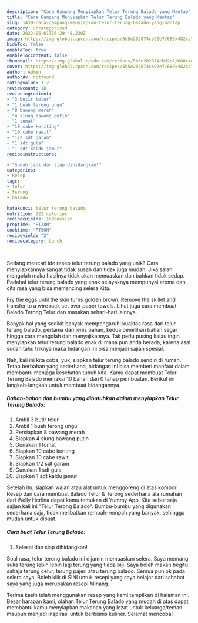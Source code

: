 ```yaml
---
description: "Cara Gampang Menyiapkan Telur Terung Balado yang Mantap"
title: "Cara Gampang Menyiapkan Telur Terung Balado yang Mantap"
slug: 1439-cara-gampang-menyiapkan-telur-terung-balado-yang-mantap
category: Uncategorized
date: 2022-06-01T16:29:48.230Z
image: https://img-global.cpcdn.com/recipes/5b5e202874cb92e7/680x482cq70/telur-terung-balado-foto-resep-utama.jpg
hideToc: false
enableToc: true
enableTocContent: false
thumbnail: https://img-global.cpcdn.com/recipes/5b5e202874cb92e7/680x482cq70/telur-terung-balado-foto-resep-utama.jpg
cover: https://img-global.cpcdn.com/recipes/5b5e202874cb92e7/680x482cq70/telur-terung-balado-foto-resep-utama.jpg
author: Admin
authorAv: notfound
ratingvalue: 3.2
reviewcount: 18
recipeingredient:
- "3 butir telur"
- "1 buah terong ungu"
- "8 bawang merah"
- "4 siung bawang putih"
- "1 tomat"
- "10 cabe keriting"
- "10 cabe rawit"
- "1/2 sdt garam"
- "1 sdt gula"
- "1 sdt kaldu jamur"
recipeinstructions:

- "Sudah jadi dan siap dihidangkan!"
categories:
- Resep
tags:
- telur
- terung
- balado

katakunci: telur terung balado 
nutrition: 221 calories
recipecuisine: Indonesian
preptime: "PT28M"
cooktime: "PT50M"
recipeyield: "2"
recipecategory: Lunch

---
```





Sedang mencari ide resep telur terung balado yang unik? Cara menyiapkannya sangat tidak susah dan tidak juga mudah. Jika salah mengolah maka hasilnya tidak akan memuaskan dan bahkan tidak sedap. Padahal telur terung balado yang enak selayaknya mempunyai aroma dan cita rasa yang bisa memancing selera Kita.





Fry the eggs until the skin turns golden brown. Remove the skillet and transfer to a wire rack set over paper towels. Lihat juga cara membuat Balado Terong Telur dan masakan sehari-hari lainnya.

Banyak hal yang sedikit banyak mempengaruhi kualitas rasa dari telur terung balado, pertama dari jenis bahan, kedua pemilihan bahan segar hingga cara mengolah dan menyajikannya. Tak perlu pusing kalau ingin menyiapkan telur terung balado enak di mana pun anda berada, karena asal sudah tahu triknya maka hidangan ini bisa menjadi sajian spesial.






Nah, kali ini kita coba, yuk, siapkan telur terung balado sendiri di rumah. Tetap berbahan yang sederhana, hidangan ini bisa memberi manfaat dalam membantu menjaga kesehatan tubuh kita. Kamu dapat membuat Telur Terung Balado memakai 10 bahan dan 0 tahap pembuatan. Berikut ini langkah-langkah untuk membuat hidangannya.

<!--inarticleads1-->

##### Bahan-bahan dan bumbu yang dibutuhkan dalam menyiapkan Telur Terung Balado:

1. Ambil 3 butir telur
1. Ambil 1 buah terong ungu
1. Persiapkan 8 bawang merah
1. Siapkan 4 siung bawang putih
1. Gunakan 1 tomat
1. Siapkan 10 cabe keriting
1. Siapkan 10 cabe rawit
1. Siapkan 1/2 sdt garam
1. Gunakan 1 sdt gula
1. Siapkan 1 sdt kaldu jamur


Setelah itu, siapkan wajan atau alat untuk menggoreng di atas kompor. Resep dan cara membuat Balado Telur &amp; Terong sederhana ala rumahan dari Welly Herlina dapat kamu temukan di Yummy App. Kita sebut saja sajian kali ini &#34;Telur Terong Balado&#34;. Bumbu-bumbu yang digunakan sederhana saja, tidak melibatkan rempah-rempah yang banyak, sehingga mudah untuk dibuat. 

<!--inarticleads2-->

##### Cara buat Telur Terung Balado:


1. Selesai dan siap dihidangkan!

Soal rasa, telur terong balado ini dijamin memuaskan selera. Saya memang suka terung lebih lebih lagi terung yang tiada biji. Saya boleh makan begitu sahaja terung celur, terung pajeri atau terung balado. Semua pun ok pada selera saya. Boleh klik di SINI untuk resepi yang saya belajar dari sahabat saya yang juga merupakan resepi Minang. 

Terima kasih telah menggunakan resep yang kami tampilkan di halaman ini. Besar harapan kami, olahan Telur Terung Balado yang mudah di atas dapat membantu kamu menyiapkan makanan yang lezat untuk keluarga/teman maupun menjadi inspirasi untuk berbisnis kuliner. Selamat mencoba!
